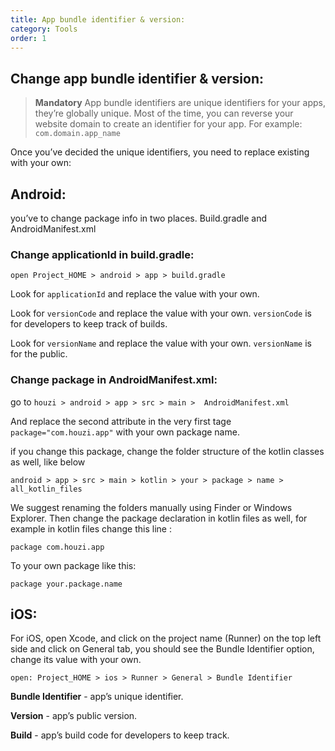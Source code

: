 ```yaml
---
title: App bundle identifier & version:
category: Tools
order: 1
---
```


## Change app bundle identifier & version:

> **Mandatory** App bundle identifiers are unique identifiers for your apps, they’re globally unique. Most of the time, you can reverse your website domain to create an identifier for your app. For example: `com.domain.app_name`

Once you’ve decided the unique identifiers, you need to replace existing with your own:

## Android:

you’ve to change package info in two places. Build.gradle and AndroidManifest.xml

### Change applicationId in build.gradle:

`open Project_HOME > android > app > build.gradle`

Look for `applicationId` and replace the value with your own.

Look for `versionCode` and replace the value with your own. `versionCode` is for developers to keep track of builds.

Look for `versionName` and replace the value with your own. `versionName` is for the public.


### Change package in AndroidManifest.xml:


go to `houzi > android > app > src > main >  AndroidManifest.xml`

And replace the second attribute in the very first tage `package="com.houzi.app"` with your own package name.

if you change this package, change the folder structure of the kotlin classes as well, like below

`android > app > src > main > kotlin > your > package > name > all_kotlin_files`

We suggest renaming the folders manually using Finder or Windows Explorer. Then change the package declaration in kotlin files as well, for example in kotlin files change this line :
```
package com.houzi.app
```


To your own package like this:


```
package your.package.name
```

## iOS:
For iOS, open Xcode, and click on the project name (Runner) on the top left side and click on General tab, you should see the Bundle Identifier option, change its value with your own.

```
open: Project_HOME > ios > Runner > General > Bundle Identifier
```

**Bundle Identifier** - app’s unique identifier.

**Version** - app’s public version.

**Build** - app’s build code for developers to keep track.